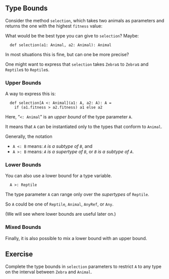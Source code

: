 ## Type Bounds

Consider the method `selection`, which takes two animals as parameters
and returns the one with the highest `fitness` value:

What would be the best type you can give to `selection`? Maybe:

      def selection(a1: Animal, a2: Animal): Animal

In most situations this is fine, but can one be more precise?

One might want to express that `selection`
takes `Zebra`s to `Zebra`s and `Reptile`s to `Reptile`s.

### Upper Bounds 

A way to express this is:

      def selection[A <: Animal](a1: A, a2: A): A =
        if (a1.fitness > a2.fitness) a1 else a2

Here, “`<: Animal`” is an *upper bound* of the type parameter `A`.

It means that `A` can be instantiated only to the types that conform to `Animal`.

Generally, the notation

 - `A <: B` means: *`A` is a subtype of `B`*, and
 - `A >: B` means: *`A` is a supertype of `B`*, or *`B` is a subtype of `A`*.

### Lower Bounds

You can also use a lower bound for a type variable.

      A >: Reptile

The type parameter `A` can range only over the *supertypes* of `Reptile`.

So `A` could be one of `Reptile`, `Animal`, `AnyRef`, or `Any`.

(We will see  where lower bounds are useful later on.)

### Mixed Bounds 

Finally, it is also possible to mix a lower bound with an upper bound.


## Exercise

Complete the type bounds in `selection` parameters to restrict `A` to any type on the interval between `Zebra` and `Animal`.
